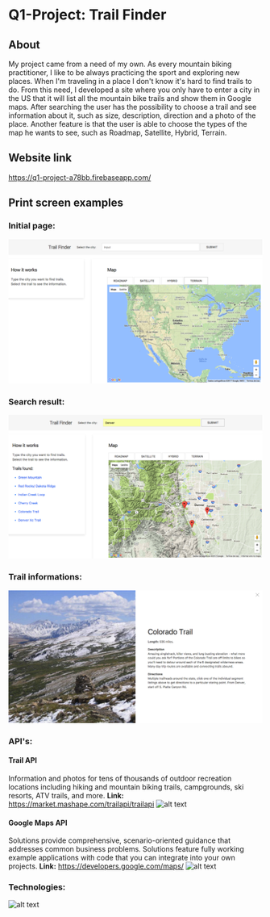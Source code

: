 # Q1-Project: Trail Finder

## About

My project came from a need of my own.
As every mountain biking practitioner, I like to be always practicing the sport and exploring new places.
When I'm traveling in a place I don't know it's hard to find trails to do.
From this need, I developed a site where you only have to enter a city in the US that it will list all the mountain bike trails and show them in Google maps.
After searching the user has the possibility to choose a trail and see information about it, such as size, description, direction and a photo of the place.
Another feature is that the user is able to choose the types of the map he wants to see, such as Roadmap, Satellite, Hybrid, Terrain.

## Website link

https://q1-project-a78bb.firebaseapp.com/



## Print screen examples


### Initial page:
![alt text](https://github.com/josejuliojunior/Q1-Project/blob/master/Initial-Page.png)

### Search result:
![alt text](https://github.com/josejuliojunior/Q1-Project/blob/master/Search-Result.png)

### Trail informations:
![alt text](https://github.com/josejuliojunior/Q1-Project/blob/master/Trail-Information.png)

### API's:

#### Trail API
Information and photos for tens of thousands of outdoor recreation locations including hiking and mountain biking trails, campgrounds, ski resorts, ATV trails, and more.
**Link:** https://market.mashape.com/trailapi/trailapi
![alt text](https://s3.amazonaws.com/mashape-production-logos/apis/53aa3bcfe4b0a705fcc30dc5_medium)

#### Google Maps API
Solutions provide comprehensive, scenario-oriented guidance that addresses common business problems. Solutions feature fully working example applications with code that you can integrate into your own projects.
**Link:** https://developers.google.com/maps/
![alt text](https://www.gstatic.com/images/branding/product/1x/maps_64dp.png)

### Technologies:
![alt text](https://pixels4kids.files.wordpress.com/2014/11/html_css_javascript_and_the_awesome_jquery_infographic_header.png?w=1200)

